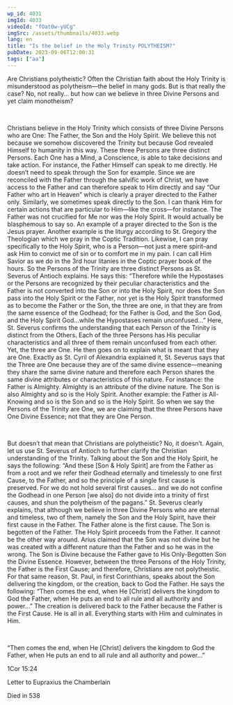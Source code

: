```yaml
---
wp_id: 4031
imgId: 4033
videoId: "fOat0w-yUCg"
imgSrc: /assets/thumbnails/4033.webp
lang: en
title: "Is the belief in the Holy Trinity POLYTHEISM?"
pubDate: 2023-09-06T12:00:31
tags: ["aa"]
---
```


<p><span data-contrast="auto">Are Christians polytheistic? Often the Christian faith about the Holy Trinity is misunderstood as polytheism—the belief in many gods. But is that really the case? No, not really… but how can we believe in three Divine Persons and yet claim monotheism?</span><span data-ccp-props="{&quot;201341983&quot;:0,&quot;335559739&quot;:200,&quot;335559740&quot;:276}"> </span></p>
<p>&nbsp;</p>
<p><span data-contrast="auto">Christians believe in the Holy Trinity which consists of three Divine Persons who are One: The Father, the Son and the Holy Spirit. We believe this not because we somehow discovered the Trinity but because God revealed Himself to humanity in this way. These three Persons are three distinct Persons. Each One has a Mind, a Conscience, is able to take decisions and take action. For instance, the Father Himself can speak to me directly. He doesn’t need to speak through the Son for example. Since we are reconciled with the Father through the salvific work of Christ, we have access to the Father and can therefore speak to Him directly and say “Our Father who art in Heaven” which is clearly a prayer directed to the Father only. Similarly, we sometimes speak directly to the Son. I can thank Him for certain actions that are particular to Him—like the cross—for instance. The Father was not crucified for Me nor was the Holy Spirit. It would actually be blasphemous to say so. An example of a prayer directed to the Son is the Jesus prayer. Another example is the liturgy according to St. Gregory the Theologian which we pray in the Coptic Tradition. Likewise, I can pray specifically to the Holy Spirit, who is a Person—not just a mere spirit&#8211;and ask Him to convict me of sin or to comfort me in my pain. I can call Him Savior as we do in the 3</span><span data-contrast="auto">rd</span><span data-contrast="auto"> hour litanies in the Coptic prayer book of the hours. So the Persons of the Trinity are three distinct Persons as St. Severus of Antioch explains. He says this: “Therefore while the Hypostases or the Persons are recognized by their peculiar characteristics and the Father is not converted into the Son or into the Holy Spirit, nor does the Son pass into the Holy Spirit or the Father, nor yet is the Holy Spirit transformed as to become the Father or the Son, the three are one, in that they are from the same essence of the Godhead; for the Father is God, and the Son God, and the Holy Spirit God…while the Hypostases remain unconfused…” Here, St. Severus confirms the understanding that each Person of the Trinity is distinct from the Others. Each of the three Persons has His peculiar characteristics and all three of them remain unconfused from each other. Yet, the three are One. He then goes on to explain what is meant that they are One. Exactly as St. Cyril of Alexandria explained it, St. Severus says that the Three are One because they are of the same divine essence—meaning they share the same divine nature and therefore each Person shares the same divine attributes or characteristics of this nature. For instance: the Father is Almighty. Almighty is an attribute of the divine nature. The Son is also Almighty and so is the Holy Spirit. Another example: the Father is All-Knowing and so is the Son and so is the Holy Spirit. So when we say the Persons of the Trinity are One, we are claiming that the three Persons have One Divine Essence; not that they are One Person</span><span data-contrast="auto">. </span><span data-ccp-props="{&quot;201341983&quot;:0,&quot;335559739&quot;:200,&quot;335559740&quot;:276}"> </span></p>
<p>&nbsp;</p>
<p><span data-contrast="auto">But doesn’t that mean that Christians are polytheistic? No, it doesn’t. Again, let us use St. Severus of Antioch to further clarify the Christian understanding of the Trinity. Talking about the Son and the Holy Spirit, he says the following: “And these [Son &amp; Holy Spirit] are from the Father as from a root and we refer their Godhead eternally and timelessly to one first Cause, to the Father, and so the principle of a single first cause is preserved. For we do not hold several first causes… and we do not confine the Godhead in one Person [we also] do not divide into a trinity of first causes, and shun the polytheism of the pagans.” St. Severus clearly explains, that although we believe in three Divine Persons who are eternal and timeless, two of them, namely the Son and the Holy Spirit, have their first cause in the Father. The Father alone is the first cause. The Son is begotten of the Father. The Holy Spirit proceeds from the Father. It cannot be the other way around. Arius claimed that the Son was not divine but he was created with a different nature than the Father and so he was in the wrong. The Son is Divine because the Father gave to His Only-Begotten Son the Divine Essence. However, between the three Persons of the Holy Trinity, the Father is the First Cause; and therefore, Christians are not polytheistic. For that same reason, St. Paul, in first Corinthians, speaks about the Son delivering the kingdom, or the creation, back to God the Father. He says the following: “Then comes the end, when He [Christ] delivers the kingdom to God the Father, when He puts an end to all rule and all authority and power…” The creation is delivered back to the Father because the Father is the First Cause. He is all in all. Everything starts with Him and culminates in Him.</span><span data-ccp-props="{&quot;201341983&quot;:0,&quot;335559739&quot;:200,&quot;335559740&quot;:276}"> </span></p>
<p><span data-ccp-props="{&quot;201341983&quot;:0,&quot;335559739&quot;:200,&quot;335559740&quot;:276}"> </span></p>
<p><span data-contrast="auto">“Then comes the end, when He [Christ] delivers the kingdom to God the Father, when He puts an end to all rule and all authority and power…”</span><span data-ccp-props="{&quot;201341983&quot;:0,&quot;335559739&quot;:200,&quot;335559740&quot;:276}"> </span></p>
<p><span data-contrast="auto">1Cor 15:24</span><span data-ccp-props="{&quot;201341983&quot;:0,&quot;335559739&quot;:200,&quot;335559740&quot;:276}"> </span></p>
<p><span data-contrast="auto">Letter to Eupraxius the Chamberlain</span><span data-ccp-props="{&quot;201341983&quot;:0,&quot;335559739&quot;:200,&quot;335559740&quot;:276}"> </span></p>
<p><span data-contrast="auto">Died in 538</span><span data-ccp-props="{&quot;201341983&quot;:0,&quot;335559739&quot;:200,&quot;335559740&quot;:276}"> </span></p>
